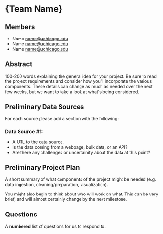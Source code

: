 # {Team Name}

## Members

- Name <name@uchicago.edu>
- Name <name@uchicago.edu>
- Name <name@uchicago.edu>

## Abstract

100-200 words explaining the general idea for your project.  Be sure to read the project requirements and consider how you'll incorporate the various components.  These details can change as much as needed over the next few weeks, but we want to take a look at what's being considered.

## Preliminary Data Sources

For each source please add a section with the following:

### Data Source #1:

- A URL to the data source.
- Is the data coming from a webpage, bulk data, or an API?
- Are there any challenges or uncertainity about the data at this point?

## Preliminary Project Plan

A short summary of what components of the project might be needed (e.g. data ingestion, cleaning/preparation, visualization).

You might also begin to think about who will work on what.
This can be very brief, and will almost certainly change by the next milestone.

## Questions

A **numbered** list of questions for us to respond to.
